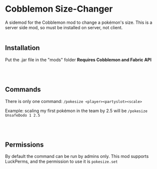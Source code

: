 # Cobblemon Size-Changer

A sidemod for the Cobblemon mod to change a pokémon's size.
This is a server side mod, so must be installed on server, not client.
<br><br>
## Installation
Put the .jar file in the "mods" folder
**Requires Cobblemon and Fabric API**

<br><br>
## Commands
There is only one command: `/pokesize <player><partyslot><scale>`

Example: scaling my first pokémon in the team by 2.5 will be `/pokesize UnsafeDodo 1 2.5`

<br><br>
## Permissions
By default the command can be run by admins only.
This mod supports LuckPerms, and the permission to use it is `pokesize.set`
